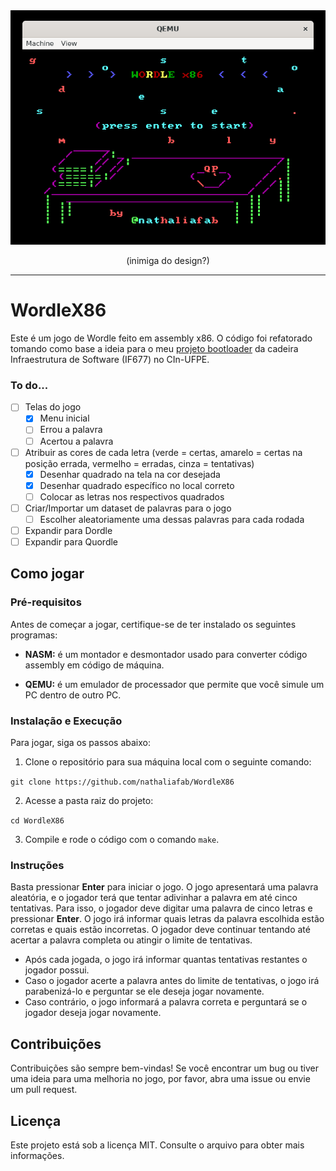 <div align="center">
<img src="https://github.com/nathaliafab/WordleX86/blob/main/screenshots/menu_title.png">

  (inimiga do design?)
</div>


---

# WordleX86
Este é um jogo de Wordle feito em assembly x86. O código foi refatorado tomando como base a ideia para o meu [projeto bootloader](https://github.com/saranicoly/bootloader-asm) da cadeira Infraestrutura de Software (IF677) no CIn-UFPE.

### To do...
- [ ] Telas do jogo
  - [x] Menu inicial
  - [ ] Errou a palavra
  - [ ] Acertou a palavra
- [ ] Atribuir as cores de cada letra (verde = certas, amarelo = certas na posição errada, vermelho = erradas, cinza = tentativas)  
  - [x] Desenhar quadrado na tela na cor desejada
  - [x] Desenhar quadrado específico no local correto
  - [ ] Colocar as letras nos respectivos quadrados
- [ ] Criar/Importar um dataset de palavras para o jogo
  - [ ] Escolher aleatoriamente uma dessas palavras para cada rodada
- [ ] Expandir para Dordle
- [ ] Expandir para Quordle

## Como jogar
### Pré-requisitos
Antes de começar a jogar, certifique-se de ter instalado os seguintes programas:

- **NASM:** é um montador e desmontador usado para converter código assembly em código de máquina. 

- **QEMU:** é um emulador de processador que permite que você simule um PC dentro de outro PC.

### Instalação e Execução
Para jogar, siga os passos abaixo:

1. Clone o repositório para sua máquina local com o seguinte comando:

`git clone https://github.com/nathaliafab/WordleX86`

2. Acesse a pasta raiz do projeto:

`cd WordleX86`

3. Compile e rode o código com o comando `make`.

### Instruções
Basta pressionar **Enter** para iniciar o jogo.
O jogo apresentará uma palavra aleatória, e o jogador terá que tentar adivinhar a palavra em até cinco tentativas. Para isso, o jogador deve digitar uma palavra de cinco letras e pressionar **Enter**. O jogo irá informar quais letras da palavra escolhida estão corretas e quais estão incorretas. O jogador deve continuar tentando até acertar a palavra completa ou atingir o limite de tentativas.

- Após cada jogada, o jogo irá informar quantas tentativas restantes o jogador possui.
- Caso o jogador acerte a palavra antes do limite de tentativas, o jogo irá parabenizá-lo e perguntar se ele deseja jogar novamente.
- Caso contrário, o jogo informará a palavra correta e perguntará se o jogador deseja jogar novamente.

## Contribuições
Contribuições são sempre bem-vindas! Se você encontrar um bug ou tiver uma ideia para uma melhoria no jogo, por favor, abra uma issue ou envie um pull request.

## Licença
Este projeto está sob a licença MIT. Consulte o arquivo para obter mais informações.
